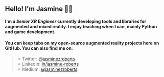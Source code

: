 ## Hello! I'm Jasmine 👋🏾 

#### I'm a *Senior XR Engineer* currently developing tools and libraries for augmented and mixed reality. I enjoy teaching when I can, mainly Python and game development.  

#### You can keep tabs on my open-source augmented reality projects here on GitHub. You can also find me on:  

> ✧ Twitter: [@jasminezroberts](https://www.twitter.com/jasminezroberts)<br/>
> ✧ LinkedIn: [in/jasmine-roberts](https://www.linkedin.com/in/jasmine-roberts)<br/>
> ✧ Medium: [@jasminezroberts](https://www.medium.com/@jasminezroberts)


